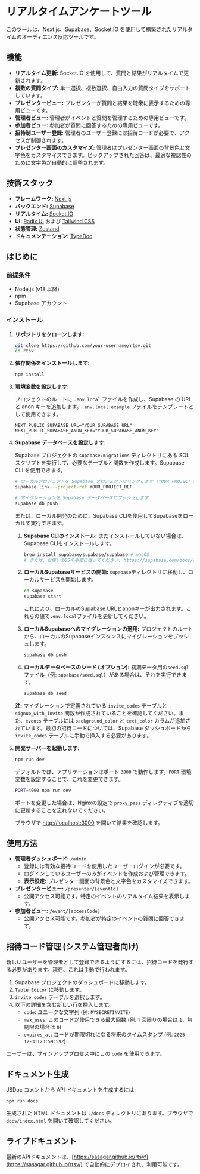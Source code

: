 # リアルタイムアンケートツール

このツールは、Next.js、Supabase、Socket.IO を使用して構築されたリアルタイムのオーディエンス反応ツールです。

## 機能

- **リアルタイム更新:** Socket.IO を使用して、質問と結果がリアルタイムで更新されます。
- **複数の質問タイプ:** 単一選択、複数選択、自由入力の質問タイプをサポートしています。
- **プレゼンタービュー:** プレゼンターが質問と結果を聴衆に表示するための専用ビューです。
- **管理者ビュー:** 管理者がイベントと質問を管理するための専用ビューです。
- **参加者ビュー:** 参加者が質問に回答するための専用ビューです。
- **招待制ユーザー登録:** 管理者のユーザー登録には招待コードが必要で、アクセスが制御されます。
- **プレゼンター画面のカスタマイズ:** 管理者はプレゼンター画面の背景色と文字色をカスタマイズできます。ピックアップされた回答は、最適な視認性のために文字色が自動的に調整されます。

## 技術スタック

- **フレームワーク:** [Next.js](https://nextjs.org/)
- **バックエンド:** [Supabase](https://supabase.io/)
- **リアルタイム:** [Socket.IO](https://socket.io/)
- **UI:** [Radix UI](https://www.radix-ui.com/) および [Tailwind CSS](https://tailwindcss.com/)
- **状態管理:** [Zustand](https://zustand-demo.pmnd.rs/)
- **ドキュメンテーション:** [TypeDoc](https://typedoc.org/)

## はじめに

### 前提条件

- Node.js (v18 以降)
- npm
- Supabase アカウント

### インストール

1. **リポジトリをクローンします:**

   ```bash
   git clone https://github.com/your-username/rtsv.git
   cd rtsv
   ```

2. **依存関係をインストールします:**

   ```bash
   npm install
   ```

3. **環境変数を設定します:**

   プロジェクトのルートに `.env.local` ファイルを作成し、Supabase の URL と anon キーを追加します。`.env.local.example` ファイルをテンプレートとして使用できます。

   ```
   NEXT_PUBLIC_SUPABASE_URL="YOUR_SUPABASE_URL"
   NEXT_PUBLIC_SUPABASE_ANON_KEY="YOUR_SUPABASE_ANON_KEY"
   ```

4. **Supabase データベースを設定します:**

   Supabase プロジェクトの `supabase/migrations` ディレクトリにある SQL スクリプトを実行して、必要なテーブルと関数を作成します。Supabase CLI を使用できます。

   ```bash
   # ローカルプロジェクトを Supabase プロジェクトにリンクします (YOUR_PROJECT_REF を置き換えてください)
   supabase link --project-ref YOUR_PROJECT_REF

   # マイグレーションを Supabase データベースにプッシュします
   supabase db push
   ```

   または、ローカル開発のために、Supabase CLIを使用してSupabaseをローカルで実行できます。

   1.  **Supabase CLIのインストール:**
       まだインストールしていない場合は、Supabase CLIをインストールします。
       ```bash
       brew install supabase/supabase/supabase # macOS
       # または、お使いのOSの手順に従ってください: https://supabase.com/docs/guides/cli/getting-started#install-the-cli
       ```

   2.  **ローカルSupabaseサービスの開始:**
       `supabase`ディレクトリに移動し、ローカルサービスを開始します。
       ```bash
       cd supabase
       supabase start
       ```
       これにより、ローカルのSupabase URLとanonキーが出力されます。これらの値で`.env.local`ファイルを更新してください。

   3.  **ローカルSupabaseへのマイグレーションの適用:**
       プロジェクトのルートから、ローカルのSupabaseインスタンスにマイグレーションをプッシュします。
       ```bash
       supabase db push
       ```

   4.  **ローカルデータベースのシード (オプション):**
       初期データ用の`seed.sql`ファイル（例: `supabase/seed.sql`）がある場合は、それを実行できます。
       ```bash
       supabase db seed
       ```

   **注:** マイグレーションで定義されている `invite_codes` テーブルと `signup_with_invite` 関数が作成されていることを確認してください。また、`events` テーブルには `background_color` と `text_color` カラムが追加されています。最初の招待コードについては、Supabase ダッシュボードから `invite_codes` テーブルに手動で挿入する必要があります。

5. **開発サーバーを起動します:**

   ```bash
   npm run dev
   ```

   デフォルトでは、アプリケーションはポート `3000` で動作します。`PORT` 環境変数を設定することで、これを変更できます。
   ```bash
   PORT=4000 npm run dev
   ```
   ポートを変更した場合は、Nginxの設定で `proxy_pass` ディレクティブを適切に更新することを忘れないでください。

   ブラウザで [http://localhost:3000](http://localhost:3000) を開いて結果を確認します。

## 使用方法

- **管理者ダッシュボード:** `/admin`
  - 登録には有効な招待コードを使用したユーザーログインが必要です。
  - ログインしているユーザーのみがイベントを作成および管理できます。
  - **表示設定:** プレゼンター画面の背景色と文字色をカスタマイズできます。
- **プレゼンタービュー:** `/presenter/[eventId]`
  - 公開アクセス可能です。特定のイベントのリアルタイム結果を表示します。
- **参加者ビュー:** `/event/[accessCode]`
  - 公開アクセス可能です。参加者が特定のイベントの質問に回答できます。

## 招待コード管理 (システム管理者向け)

新しいユーザーを管理者として登録できるようにするには、招待コードを発行する必要があります。現在、これは手動で行われます。

1.  Supabase プロジェクトのダッシュボードに移動します。
2.  `Table Editor` に移動します。
3.  `invite_codes` テーブルを選択します。
4.  以下の詳細を含む新しい行を挿入します。
    - `code`: ユニークな文字列 (例: `MYSECRETINVITE`)
    - `max_uses`: このコードが使用できる最大回数 (例: 1 回限りの場合は `1`、無制限の場合は `0`)
    - `expires_at`: コードが期限切れになる将来のタイムスタンプ (例: `2025-12-31T23:59:59Z`)

ユーザーは、サインアッププロセス中にこの `code` を使用できます。

## ドキュメント生成

JSDoc コメントから API ドキュメントを生成するには:

```bash
npm run docs
```

生成された HTML ドキュメントは `./docs` ディレクトリにあります。ブラウザで `docs/index.html` を開いて確認してください。

## ライブドキュメント

最新のAPIドキュメントは、[https://sasagar.github.io/rtsv/](https://sasagar.github.io/rtsv/) で自動的にデプロイされ、利用可能です。